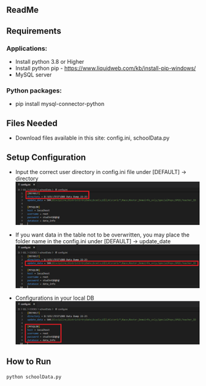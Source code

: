 ## ReadMe
## Requirements
### Applications:
* Install python 3.8 or Higher
* Install python pip - https://www.liquidweb.com/kb/install-pip-windows/
* MySQL server
### Python packages:
* pip install mysql-connector-python
## Files Needed
* Download files available in this site: config.ini, schoolData.py
## Setup Configuration
* Input the correct user directory in config.ini file under [DEFAULT] -> directory
![user path](https://github.com/earlestradalopez/schoolData/blob/main/images/userdir.png)

* If you want data in the table not to be overwritten, you may place the folder name in the config.ini under [DEFAULT] -> update_date
![user path](https://github.com/earlestradalopez/schoolData/blob/main/images/updateTable.png)

* Configurations in your local DB
![user path](https://github.com/earlestradalopez/schoolData/blob/main/images/dbinfo.png)

## How to Run
`python schoolData.py`
